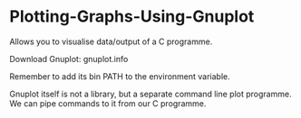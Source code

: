 # Plotting-Graphs-Using-Gnuplot

Allows you to visualise data/output of a C programme.

Download Gnuplot: gnuplot.info


Remember to add its bin PATH to the environment variable.

Gnuplot itself is not a library, but a separate command line plot programme. We can pipe commands to it from our C programme.
